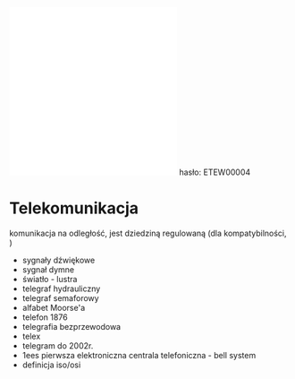 ![](Notatki/Semestr%203/Podstawy%20telekomunikacji/Wykłady/Wykład%201/intro.pdf)
![](Notatki/Semestr%203/Podstawy%20telekomunikacji/Wykłady/Wykład%201/PT%20-%20wykład%20nr%201b%20(JK).pdf)
hasło: ETEW00004
# Telekomunikacja
komunikacja na odległość, jest dziedziną regulowaną (dla kompatybilności, )

- sygnały dźwiękowe
- sygnał dymne
- światło - lustra
- telegraf hydrauliczny
- telegraf semaforowy
- alfabet Moorse'a
- telefon 1876
- telegrafia bezprzewodowa
- telex 
- telegram do 2002r.
- 1ees pierwsza elektroniczna centrala telefoniczna - bell system
- definicja iso/osi





